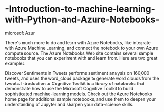 # -Introduction-to-machine-learning-with-Python-and-Azure-Notebooks-
microsoft Azur

There's much more to do and learn with Azure Notebooks, like integrate with Azure Machine Learning, and connect the notebook to your own Azure compute source. The Azure Notebooks Web site contains several sample notebooks that you can experiment with and learn from. Here are two great examples.

Discover Sentiments in Tweets performs sentiment analysis on 160,000 tweets, and uses the word_cloud package to generate word clouds from the tweets.
Introduction to Cognitive Toolkit is a library of notebooks that demonstrate how to use the Microsoft Cognitive Toolkit to build sophisticated machine-learning models.
Check out the Azure Notebooks home page for additional sample notebooks, and use them to deepen your understanding of Jupyter and sharpen your data-science skills.
